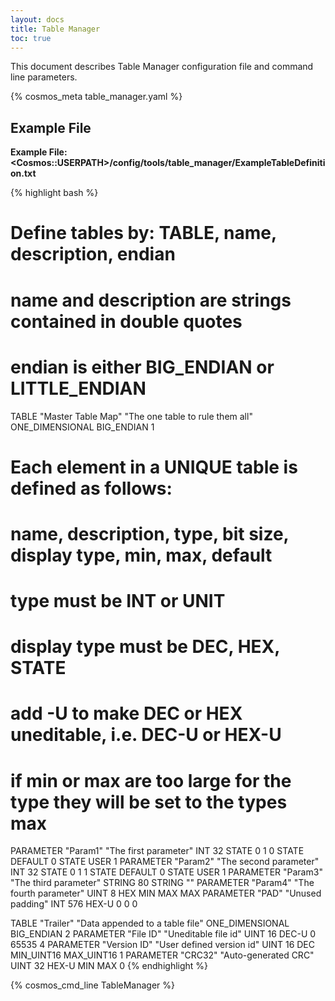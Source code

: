 ```yaml
---
layout: docs
title: Table Manager
toc: true
---
```


This document describes Table Manager configuration file and command line parameters.

{% cosmos_meta table_manager.yaml %}

## Example File

**Example File: \<Cosmos::USERPATH\>/config/tools/table_manager/ExampleTableDefinition.txt**

{% highlight bash %}

# Define tables by: TABLE, name, description, endian

# name and description are strings contained in double quotes

# endian is either BIG_ENDIAN or LITTLE_ENDIAN

TABLE "Master Table Map" "The one table to rule them all" ONE_DIMENSIONAL BIG_ENDIAN 1

# Each element in a UNIQUE table is defined as follows:

# name, description, type, bit size, display type, min, max, default

# type must be INT or UNIT

# display type must be DEC, HEX, STATE

# add -U to make DEC or HEX uneditable, i.e. DEC-U or HEX-U

# if min or max are too large for the type they will be set to the types max

PARAMETER "Param1" "The first parameter" INT 32 STATE 0 1 0
STATE DEFAULT 0
STATE USER 1
PARAMETER "Param2" "The second parameter" INT 32 STATE 0 1 1
STATE DEFAULT 0
STATE USER 1
PARAMETER "Param3" "The third parameter" STRING 80 STRING ""
PARAMETER "Param4" "The fourth parameter" UINT 8 HEX MIN MAX MAX
PARAMETER "PAD" "Unused padding" INT 576 HEX-U 0 0 0

TABLE "Trailer" "Data appended to a table file" ONE_DIMENSIONAL BIG_ENDIAN 2
PARAMETER "File ID" "Uneditable file id" UINT 16 DEC-U 0 65535 4
PARAMETER "Version ID" "User defined version id" UINT 16 DEC MIN_UINT16 MAX_UINT16 1
PARAMETER "CRC32" "Auto-generated CRC" UINT 32 HEX-U MIN MAX 0
{% endhighlight %}

{% cosmos_cmd_line TableManager %}
